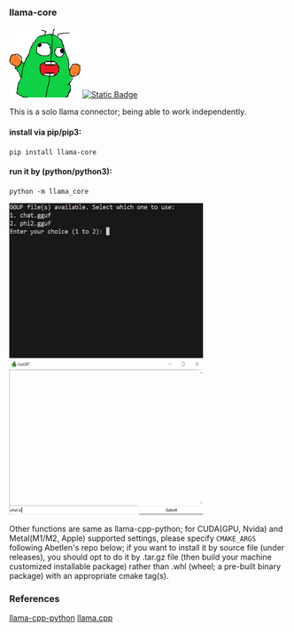 ### llama-core

[<img src="https://raw.githubusercontent.com/calcuis/gguf-connector/master/gguf.gif" width="128" height="128">](https://github.com/calcuis/gguf-connector)
[![Static Badge](https://img.shields.io/badge/core-0.0.3-blue?logo=github)](https://github.com/calcuis/llama-core/releases)

This is a solo llama connector; being able to work independently.

#### install via pip/pip3:
```
pip install llama-core
```
#### run it by (python/python3):
```
python -m llama_core
```

[<img src="https://raw.githubusercontent.com/calcuis/chatgpt-model-selector/master/demo.gif" width="350" height="280">](https://github.com/calcuis/chatgpt-model-selector/blob/main/demo.gif)
[<img src="https://raw.githubusercontent.com/calcuis/chatgpt-model-selector/master/demo1.gif" width="350" height="280">](https://github.com/calcuis/chatgpt-model-selector/blob/main/demo1.gif)

Other functions are same as llama-cpp-python; for CUDA(GPU, Nvida) and Metal(M1/M2, Apple) supported settings, please specify `CMAKE_ARGS` following Abetlen's repo below; if you want to install it by source file (under releases), you should opt to do it by .tar.gz file (then build your machine customized installable package) rather than .whl (wheel; a pre-built binary package) with an appropriate cmake tag(s).
### References
[llama-cpp-python](https://github.com/abetlen/llama-cpp-python)
[llama.cpp](https://github.com/ggerganov/llama.cpp)